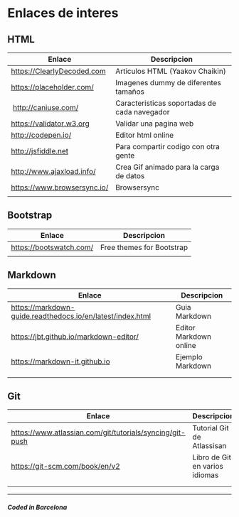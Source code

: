 # Enlaces de interes

## HTML

| Enlace | Descripcion |
|--------|-------------|
| <https://ClearlyDecoded.com> | Articulos HTML (Yaakov Chaikin) |
| <https://placeholder.com/> | Imagenes dummy de diferentes tamaños |
| <http://caniuse.com/> | Caracteristicas soportadas de cada navegador |
| <https://validator.w3.org> | Validar una pagina web |
| <http://codepen.io/> | Editor html online |
| <http://jsfiddle.net> | Para compartir codigo con otra gente |
| <http://www.ajaxload.info/> | Crea Gif animado para la carga de datos |
| <https://www.browsersync.io/> | Browsersync |
|  |  |

## Bootstrap

| Enlace | Descripcion |
|--------|-------------|
| <https://bootswatch.com/> | Free themes for Bootstrap |
|  |  |

## Markdown

| Enlace | Descripcion |
|--------|-------------|
| <https://markdown-guide.readthedocs.io/en/latest/index.html> | Guia Markdown |
| <https://jbt.github.io/markdown-editor/> | Editor Markdown online |
| <https://markdown-it.github.io> | Ejemplo Markdown |
|  |  |
|  |  |

## Git

| Enlace | Descripcion |
|--------|-------------|
| <https://www.atlassian.com/git/tutorials/syncing/git-push> | Tutorial Git de Atlassisan |
| <https://git-scm.com/book/en/v2> | Libro de Git en varios idiomas |
|  |  |
|  |  |

---

##### Coded in Barcelona
